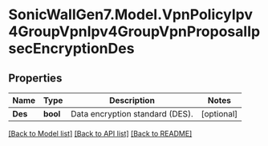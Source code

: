 # SonicWallGen7.Model.VpnPolicyIpv4GroupVpnIpv4GroupVpnProposalIpsecEncryptionDes

## Properties

Name | Type | Description | Notes
------------ | ------------- | ------------- | -------------
**Des** | **bool** | Data encryption standard (DES). | [optional] 

[[Back to Model list]](../README.md#documentation-for-models) [[Back to API list]](../README.md#documentation-for-api-endpoints) [[Back to README]](../README.md)

